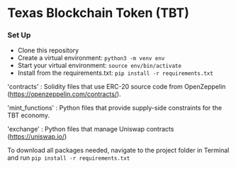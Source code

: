 # Texas Blockchain Token (TBT)

### Set Up
- Clone this repository
- Create a virtual environment: `python3 -m venv env`
- Start your virtual environment: `source env/bin/activate`
- Install from the requirements.txt: `pip install -r requirements.txt` 


'contracts' : Solidity files that use ERC-20 source code from OpenZeppelin (https://openzeppelin.com/contracts/).

'mint_functions' : Python files that provide supply-side constraints for the TBT economy.

'exchange' : Python files that manage Uniswap contracts (https://uniswap.io/)

To download all packages needed, navigate to the project folder in Terminal and run `pip install -r requirements.txt`
